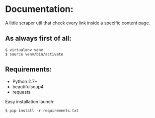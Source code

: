 # Documentation:
A little scraper util that check every link inside a specific content page.

## As always first of all:
```
$ virtualenv venv
$ source venv/bin/activate
```

## Requirements:
- Python 2.7+
- beautifulsoup4
- requests

Easy installation launch:
```
$ pip install -r requirements.txt
```
